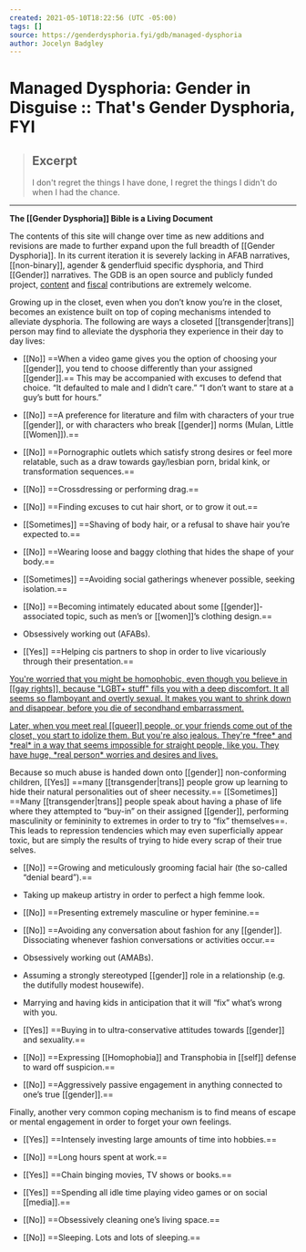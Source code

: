 ```yaml
---
created: 2021-05-10T18:22:56 (UTC -05:00)
tags: []
source: https://genderdysphoria.fyi/gdb/managed-dysphoria
author: Jocelyn Badgley
---
```


# Managed Dysphoria: Gender in Disguise :: That's Gender Dysphoria, FYI

> ## Excerpt
> I don't regret the things I have done, I regret the things I didn't do when I had the chance.

---
**The [[Gender Dysphoria]] Bible is a Living Document**

The contents of this site will change over time as new additions and revisions are made to further expand upon the full breadth of [[Gender Dysphoria]]. In its current iteration it is severely lacking in AFAB narratives, [[non-binary]], agender & genderfluid specific dysphoria, and Third [[Gender]] narratives. The GDB is an open source and publicly funded project, [content](https://github.com/GenderDysphoria/GenderDysphoria.fyi) and [fiscal](https://patreon.com/curvyandtrans) contributions are extremely welcome.

Growing up in the closet, even when you don’t know you’re in the closet, becomes an existence built on top of coping mechanisms intended to alleviate dysphoria. The following are ways a closeted [[transgender|trans]] person may find to alleviate the dysphoria they experience in their day to day lives:

-   [[No]] ==When a video game gives you the option of choosing your [[gender]], you tend to choose differently than your assigned [[gender]].== This may be accompanied with excuses to defend that choice. “It defaulted to male and I didn’t care.” “I don’t want to stare at a guy’s butt for hours.”
    
-   [[No]] ==A preference for literature and film with characters of your true [[gender]], or with characters who break [[gender]] norms (Mulan, Little [[Women]]).==
    
-   [[No]] ==Pornographic outlets which satisfy strong desires or feel more relatable, such as a draw towards gay/lesbian porn, bridal kink, or transformation sequences.==
    
-   [[No]] ==Crossdressing or performing drag.==
    
-   [[No]] ==Finding excuses to cut hair short, or to grow it out.==
    
-   [[Sometimes]] ==Shaving of body hair, or a refusal to shave hair you’re expected to.==
    
-   [[No]] ==Wearing loose and baggy clothing that hides the shape of your body.==
    
-   [[Sometimes]] ==Avoiding social gatherings whenever possible, seeking isolation.==
    
-   [[No]] ==Becoming intimately educated about some [[gender]]-associated topic, such as men’s or [[women]]’s clothing design.==
    
-   Obsessively working out (AFABs).
    
-   [[Yes]] ==Helping cis partners to shop in order to live vicariously through their presentation.==
    

[You're worried that you might be homophobic, even though you believe in [[gay rights]], because "LGBT+ stuff" fills you with a deep discomfort. It all seems so flamboyant and overtly sexual. It makes you want to shrink down and disappear, before you die of secondhand embarrassment.
](https://twitter.com/NightlingBug/status/1215746083487461379)

[Later, when you meet real [[queer]] people, or your friends come out of the closet, you start to idolize them. But you're also jealous. They're \*free\* and \*real\* in a way that seems impossible for straight people, like you. They have huge, \*real person\* worries and desires and lives.
](https://twitter.com/NightlingBug/status/1215749725456125952)

Because so much abuse is handed down onto [[gender]] non-conforming children, [[Yes]] ==many [[transgender|trans]] people grow up learning to hide their natural personalities out of sheer necessity.== [[Sometimes]] ==Many [[transgender|trans]] people speak about having a phase of life where they attempted to “buy-in” on their assigned [[gender]], performing masculinity or femininity to extremes in order to try to “fix” themselves==. This leads to repression tendencies which may even superficially appear toxic, but are simply the results of trying to hide every scrap of their true selves.

-   [[No]] ==Growing and meticulously grooming facial hair (the so-called “denial beard”).==
    
-   Taking up makeup artistry in order to perfect a high femme look.
    
-   [[No]] ==Presenting extremely masculine or hyper feminine.==
    
-   [[No]] ==Avoiding any conversation about fashion for any [[gender]]. Dissociating whenever fashion conversations or activities occur.==
    
-   Obsessively working out (AMABs).
    
-   Assuming a strongly stereotyped [[gender]] role in a relationship (e.g. the dutifully modest housewife).
    
-   Marrying and having kids in anticipation that it will “fix” what’s wrong with you.
    
-   [[Yes]] ==Buying in to ultra-conservative attitudes towards [[gender]] and sexuality.==
    
-   [[No]] ==Expressing [[Homophobia]] and Transphobia in [[self]] defense to ward off suspicion.==
    
-   [[No]] ==Aggressively passive engagement in anything connected to one’s true [[gender]].==
    

Finally, another very common coping mechanism is to find means of escape or mental engagement in order to forget your own feelings.

-   [[Yes]] ==Intensely investing large amounts of time into hobbies.==
    
-   [[No]] ==Long hours spent at work.==
    
-   [[Yes]] ==Chain binging movies, TV shows or books.==
    
-   [[Yes]] ==Spending all idle time playing video games or on social [[media]].==
    
-   [[No]] ==Obsessively cleaning one’s living space.==
    
-   [[No]] ==Sleeping. Lots and lots of sleeping.==
